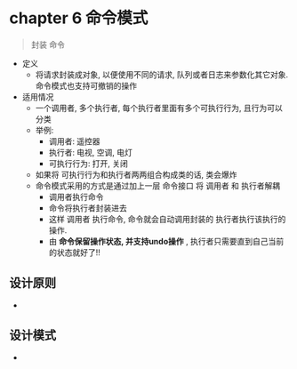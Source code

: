 # chapter 6 命令模式

> 封装 命令

* 定义
  * 将请求封装成对象, 以便使用不同的请求, 队列或者日志来参数化其它对象. 命令模式也支持可撤销的操作
* 适用情况
  * 一个调用者,  多个执行者, 每个执行者里面有多个可执行行为, 且行为可以分类
  * 举例: 
    * 调用者: 遥控器
    * 执行者: 电视, 空调, 电灯
    * 可执行行为: 打开, 关闭
  * 如果将 可执行行为和执行者两两组合构成类的话, 类会爆炸
  * 命令模式采用的方式是通过加上一层 命令接口 将 调用者 和 执行者解耦
    * 调用者执行命令
    * 命令将执行者封装进去
    * 这样 调用者 执行命令, 命令就会自动调用封装的 执行者执行该执行的操作.
    * 由 **命令保留操作状态, 并支持undo操作** , 执行者只需要直到自己当前的状态就好了!!



## 设计原则

* 

## 设计模式

* 